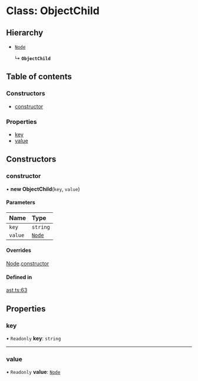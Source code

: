 # Class: ObjectChild

## Hierarchy

- [`Node`](node.md)

  ↳ **`ObjectChild`**

## Table of contents

### Constructors

- [constructor](objectchild.md#constructor)

### Properties

- [key](objectchild.md#key)
- [value](objectchild.md#value)

## Constructors

### constructor

• **new ObjectChild**(`key`, `value`)

#### Parameters

| Name | Type |
| :------ | :------ |
| `key` | `string` |
| `value` | [`Node`](node.md) |

#### Overrides

[Node](node.md).[constructor](node.md#constructor)

#### Defined in

[ast.ts:63](https://github.com/k8ts/hydrographer/blob/main/src/ast.ts#L63)

## Properties

### key

• `Readonly` **key**: `string`

___

### value

• `Readonly` **value**: [`Node`](node.md)
